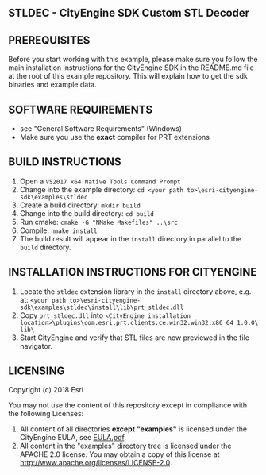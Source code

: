 STLDEC - CityEngine SDK Custom STL Decoder
------------------------------------------


PREREQUISITES
-------------

Before you start working with this example, please make sure you follow
the main installation instructions for the CityEngine SDK in the
README.md file at the root of this example repository. This will
explain how to get the sdk binaries and example data.


SOFTWARE REQUIREMENTS
---------------------

- see "General Software Requirements" (Windows)
- Make sure you use the **exact** compiler for PRT extensions


BUILD INSTRUCTIONS
------------------

1. Open a `VS2017 x64 Native Tools Command Prompt`
1. Change into the example directory: `cd <your path to>\esri-cityengine-sdk\examples\stldec`
1. Create a build directory: `mkdir build`
1. Change into the build directory: `cd build`
1. Run cmake: `cmake -G "NMake Makefiles" ..\src`
1. Compile: `nmake install`
1. The build result will appear in the `install` directory in parallel to the `build` directory.


INSTALLATION INSTRUCTIONS FOR CITYENGINE
----------------------------------------

1. Locate the `stldec` extension library in the `install` directory above, e.g. at:
   `<your path to>\esri-cityengine-sdk\examples\stldec\install\lib\prt_stldec.dll`
1. Copy `prt_stldec.dll` into `<CityEngine installation location>\plugins\com.esri.prt.clients.ce.win32.win32.x86_64_1.0.0\lib\`
1. Start CityEngine and verify that STL files are now previewed in the file navigator.


LICENSING
---------

Copyright (c) 2018 Esri

You may not use the content of this repository except in compliance with the following Licenses:
  1. All content of all directories **except "examples"** is licensed under the CityEngine EULA, see [EULA.pdf](EULA.pdf).
  2. All content in the "examples" directory tree is licensed under the APACHE 2.0 license. You may obtain a copy of this license at http://www.apache.org/licenses/LICENSE-2.0.
